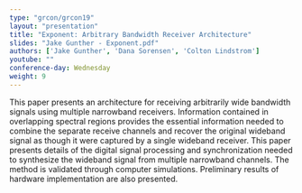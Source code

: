 ```yaml
---
type: "grcon/grcon19"
layout: "presentation"
title: "Exponent: Arbitrary Bandwidth Receiver Architecture"
slides: "Jake Gunther - Exponent.pdf"
authors: ['Jake Gunther', 'Dana Sorensen', 'Colton Lindstrom']
youtube: ""
conference-day: Wednesday
weight: 9
---
```

This paper presents an architecture for receiving arbitrarily wide bandwidth signals using multiple narrowband receivers.  Information contained in overlapping spectral regions provides the essential information needed to combine the separate receive channels and recover the original wideband signal as though it were captured by a single wideband receiver.  This paper presents details of the digital signal processing and synchronization needed to synthesize the wideband signal from multiple narrowband channels.  The method is validated through computer simulations.  Preliminary results of hardware implementation are also presented.
